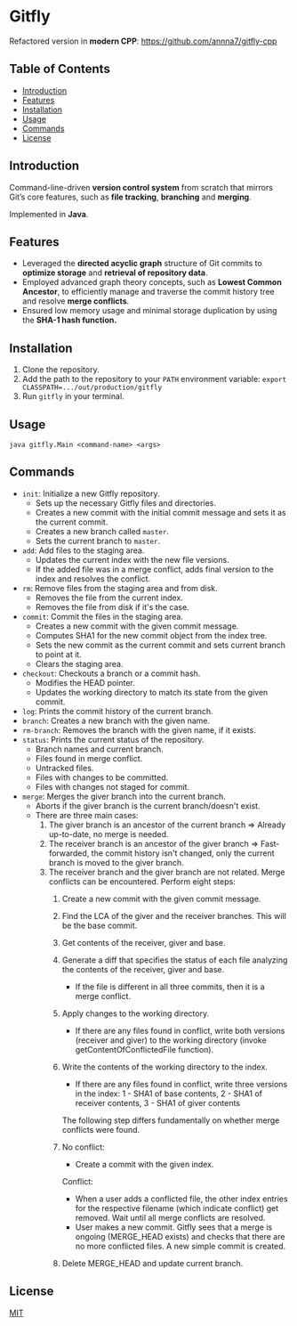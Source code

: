 # Gitfly

Refactored version in **modern CPP**: https://github.com/annna7/gitfly-cpp

## Table of Contents
- [Introduction](#introduction)
- [Features](#features)
- [Installation](#installation)
- [Usage](#usage)
- [Commands](#commands)
- [License](#license)

## Introduction
Command-line-driven **version control system** from scratch that mirrors Git’s core features,
such as **file tracking**, **branching** and **merging**.

Implemented in **Java**.
## Features
- Leveraged the **directed acyclic graph** structure of Git commits to **optimize storage** and **retrieval of
repository data**.
- Employed advanced graph theory concepts, such as **Lowest Common Ancestor**, to efficiently manage and
traverse the commit history tree and resolve **merge conflicts**.
- Ensured low memory usage and minimal storage duplication by using the
**SHA-1 hash function.**

## Installation
1. Clone the repository.
2. Add the path to the repository to your `PATH` environment variable: `export CLASSPATH=.../out/production/gitfly`
3. Run `gitfly` in your terminal.

## Usage
`java gitfly.Main <command-name> <args>`
## Commands
- `init`: Initialize a new Gitfly repository.
  - Sets up the necessary Gitfly files and directories.
  - Creates a new commit with the initial commit message and sets it as the current commit.
  - Creates a new branch called `master`.
  - Sets the current branch to `master`.
- `add`: Add files to the staging area.
    - Updates the current index with the new file versions.
    - If the added file was in a merge conflict, adds final version to the index and resolves the conflict.
- `rm`: Remove files from the staging area and from disk.
    - Removes the file from the current index.
    - Removes the file from disk if it's the case.
- `commit`: Commit the files in the staging area.
  - Creates a new commit with the given commit message.
  - Computes SHA1 for the new commit object from the index tree.
  - Sets the new commit as the current commit and sets current branch to point at it.
  - Clears the staging area.
- `checkout`: Checkouts a branch or a commit hash.
  - Modifies the HEAD pointer.
  - Updates the working directory to match its state from the given commit.
- `log`: Prints the commit history of the current branch.
- `branch`: Creates a new branch with the given name.
- `rm-branch`: Removes the branch with the given name, if it exists.
- `status`: Prints the current status of the repository.
  - Branch names and current branch.
  - Files found in merge conflict.
  - Untracked files.
  - Files with changes to be committed.
  - Files with changes not staged for commit.
- `merge`: Merges the giver branch into the current branch.
  - Aborts if the giver branch is the current branch/doesn't exist.
  - There are three main cases:
    1. The giver branch is an ancestor of the current branch => Already up-to-date, no merge is needed.
    2. The receiver branch is an ancestor of the giver branch => Fast-forwarded, the commit history isn't changed, only the current branch is moved to the giver branch.
    3. The receiver branch and the giver branch are not related. Merge conflicts can be encountered. Perform eight steps:
       1. Create a new commit with the given commit message.
       2. Find the LCA of the giver and the receiver branches. This will be the base commit.
       3. Get contents of the receiver, giver and base.
       4. Generate a diff that specifies the status of each file analyzing the contents of the receiver, giver and base.
          - If the file is different in all three commits, then it is a merge conflict.
       5. Apply changes to the working directory.
          - If there are any files found in conflict, write both versions (receiver and giver) to the working directory (invoke getContentOfConflictedFile function).
       6. Write the contents of the working directory to the index.
          - If there are any files found in conflict, write three versions in the index: 1 - SHA1 of base contents, 2 - SHA1 of receiver contents, 3 - SHA1 of giver contents

          The following step differs fundamentally on whether merge conflicts were found.
       7. No conflict:
          - Create a commit with the given index.
          
          Conflict:
          - When a user adds a conflicted file, the other index entries for the respective filename (which indicate conflict) get removed. Wait until all merge conflicts are resolved.
          - User makes a new commit. Gitfly sees that a merge is ongoing (MERGE_HEAD exists) and checks that there are no more conflicted files. A new simple commit is created.
         8. Delete MERGE_HEAD and update current branch.

## License
[MIT](https://choosealicense.com/licenses/mit/)
